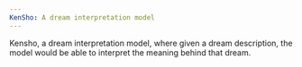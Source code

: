 ```yaml
---
KenSho: A dream interpretation model
---
```


Kensho, a dream interpretation model, where given a dream description, the model would be able to interpret the meaning behind that dream. 
